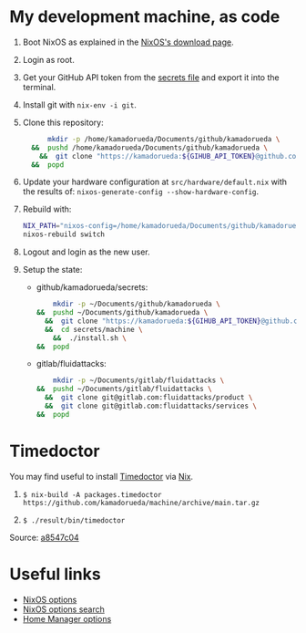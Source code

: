 # My development machine, as code

1. Boot NixOS as explained in the
    [NixOS's download page](https://nixos.org/download).

1. Login as root.

1. Get your GitHub API token from the
    [secrets file](https://github.com/kamadorueda/secrets/blob/master/machine/secrets.sh)
    and export it into the terminal.

1. Install git with `nix-env -i git`.

1. Clone this repository:

    ```bash
          mkdir -p /home/kamadorueda/Documents/github/kamadorueda \
      &&  pushd /home/kamadorueda/Documents/github/kamadorueda \
        &&  git clone "https://kamadorueda:${GIHUB_API_TOKEN}@github.com/kamadorueda/machine" \
      &&  popd
    ```

1. Update your hardware configuration at `src/hardware/default.nix`
    with the results of: `nixos-generate-config --show-hardware-config`.

1. Rebuild with:

    ```bash
    NIX_PATH="nixos-config=/home/kamadorueda/Documents/github/kamadorueda/machine/configuration.nix:${NIX_PATH}" \
    nixos-rebuild switch
    ```

1. Logout and login as the new user.

1. Setup the state:

    - github/kamadorueda/secrets:

      ```bash
          mkdir -p ~/Documents/github/kamadorueda \
      &&  pushd ~/Documents/github/kamadorueda \
        &&  git clone "https://kamadorueda:${GIHUB_API_TOKEN}@github.com/kamadorueda/secrets" \
        &&  cd secrets/machine \
          &&  ./install.sh \
      &&  popd
      ```

    - gitlab/fluidattacks:

      ```bash
          mkdir -p ~/Documents/gitlab/fluidattacks \
      &&  pushd ~/Documents/gitlab/fluidattacks \
        &&  git clone git@gitlab.com:fluidattacks/product \
        &&  git clone git@gitlab.com:fluidattacks/services \
      &&  popd
      ```

# Timedoctor

You may find useful to install [Timedoctor](https://www.timedoctor.com/)
via [Nix](https://nixos.org).

1. `$ nix-build -A packages.timedoctor https://github.com/kamadorueda/machine/archive/main.tar.gz`

2. `$ ./result/bin/timedoctor`

Source: [a8547c04](https://github.com/kamadorueda/machine/commit/a8547c048cfe34bc78475a8c8621b226426b81ab)

# Useful links

- [NixOS options](https://nixos.org/manual/nixos/stable/options.html)
- [NixOS options search](https://search.nixos.org/options)
- [Home Manager options](https://nix-community.github.io/home-manager/options.html)

